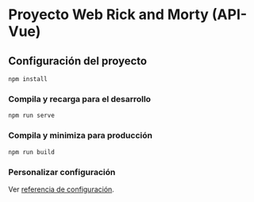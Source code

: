 # Proyecto Web Rick and Morty (API-Vue)

## Configuración del proyecto
```
npm install
```

### Compila y recarga para el desarrollo
```
npm run serve
```

### Compila y minimiza para producción
```
npm run build
```

### Personalizar configuración
Ver [referencia de configuración](https://cli.vuejs.org/config/).
